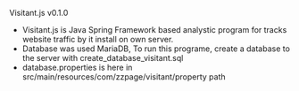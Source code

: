 Visitant.js v0.1.0
* Visitant.js is Java Spring Framework based analystic program for tracks website traffic by it install on own server.
* Database was used MariaDB, To run this programe, create a database to the server with create_database_visitant.sql
* database.properties is here in src/main/resources/com/zzpage/visitant/property path